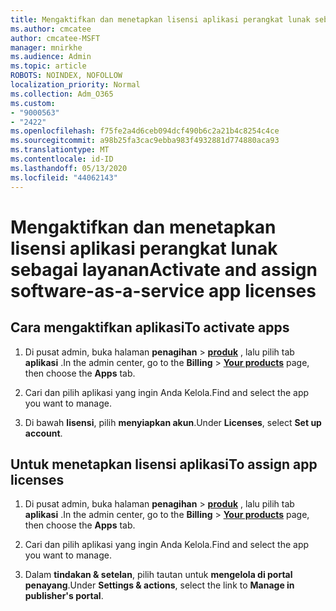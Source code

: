 ```yaml
---
title: Mengaktifkan dan menetapkan lisensi aplikasi perangkat lunak sebagai layanan
ms.author: cmcatee
author: cmcatee-MSFT
manager: mnirkhe
ms.audience: Admin
ms.topic: article
ROBOTS: NOINDEX, NOFOLLOW
localization_priority: Normal
ms.collection: Adm_O365
ms.custom:
- "9000563"
- "2422"
ms.openlocfilehash: f75fe2a4d6ceb094dcf490b6c2a21b4c8254c4ce
ms.sourcegitcommit: a98b25fa3cac9ebba983f4932881d774880aca93
ms.translationtype: MT
ms.contentlocale: id-ID
ms.lasthandoff: 05/13/2020
ms.locfileid: "44062143"
---
```

# <a name="activate-and-assign-software-as-a-service-app-licenses"></a><span data-ttu-id="ea617-102">Mengaktifkan dan menetapkan lisensi aplikasi perangkat lunak sebagai layanan</span><span class="sxs-lookup"><span data-stu-id="ea617-102">Activate and assign software-as-a-service app licenses</span></span> 

## <a name="to-activate-apps"></a><span data-ttu-id="ea617-103">Cara mengaktifkan aplikasi</span><span class="sxs-lookup"><span data-stu-id="ea617-103">To activate apps</span></span>

1. <span data-ttu-id="ea617-104">Di pusat admin, buka halaman **penagihan**  >  **[produk](https://go.microsoft.com/fwlink/p/?linkid=842054)** , lalu pilih tab **aplikasi** .</span><span class="sxs-lookup"><span data-stu-id="ea617-104">In the admin center, go to the **Billing** > **[Your products](https://go.microsoft.com/fwlink/p/?linkid=842054)** page, then choose the **Apps** tab.</span></span>

2. <span data-ttu-id="ea617-105">Cari dan pilih aplikasi yang ingin Anda Kelola.</span><span class="sxs-lookup"><span data-stu-id="ea617-105">Find and select the app you want to manage.</span></span>

3. <span data-ttu-id="ea617-106">Di bawah **lisensi**, pilih **menyiapkan akun**.</span><span class="sxs-lookup"><span data-stu-id="ea617-106">Under **Licenses**, select **Set up account**.</span></span>  

## <a name="to-assign-app-licenses"></a><span data-ttu-id="ea617-107">Untuk menetapkan lisensi aplikasi</span><span class="sxs-lookup"><span data-stu-id="ea617-107">To assign app licenses</span></span>

1. <span data-ttu-id="ea617-108">Di pusat admin, buka halaman **penagihan**  >  **[produk](https://go.microsoft.com/fwlink/p/?linkid=842054)** , lalu pilih tab **aplikasi** .</span><span class="sxs-lookup"><span data-stu-id="ea617-108">In the admin center, go to the **Billing** > **[Your products](https://go.microsoft.com/fwlink/p/?linkid=842054)** page, then choose the **Apps** tab.</span></span>

2. <span data-ttu-id="ea617-109">Cari dan pilih aplikasi yang ingin Anda Kelola.</span><span class="sxs-lookup"><span data-stu-id="ea617-109">Find and select the app you want to manage.</span></span>  

3. <span data-ttu-id="ea617-110">Dalam **tindakan & setelan**, pilih tautan untuk **mengelola di portal penayang**.</span><span class="sxs-lookup"><span data-stu-id="ea617-110">Under **Settings & actions**, select the link to **Manage in publisher's portal**.</span></span>